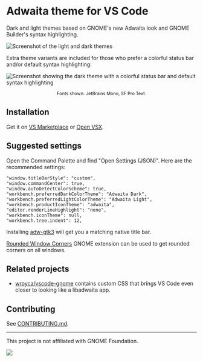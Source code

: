 # Adwaita theme for VS Code

Dark and light themes based on GNOME's new Adwaita look and GNOME Builder's syntax highlighting.

![Screenshot of the light and dark themes](https://github.com/piousdeer/vscode-adwaita/raw/HEAD/assets/screenshot.png)

Extra theme variants are included for those who prefer a colorful status bar and/or default syntax highlighting:

![Screenshot showing the dark theme with a colorful status bar and default syntax highlighting](https://github.com/piousdeer/vscode-adwaita/raw/HEAD/assets/screenshot_extra.png)<br>
<small><center>Fonts shown: JetBrains Mono, SF Pro Text.</center></small>

## Installation

Get it on [VS Marketplace](https://marketplace.visualstudio.com/items?itemName=piousdeer.adwaita-theme) or [Open VSX](https://open-vsx.org/extension/piousdeer/adwaita-theme).

## Suggested settings

Open the Command Palette and find "Open Settings (JSON)". Here are the recommended settings:

```jsonc
"window.titleBarStyle": "custom",
"window.commandCenter": true,
"window.autoDetectColorScheme": true,
"workbench.preferredDarkColorTheme": "Adwaita Dark",
"workbench.preferredLightColorTheme": "Adwaita Light",
"workbench.productIconTheme": "adwaita",
"editor.renderLineHighlight": "none",
"workbench.iconTheme": null,
"workbench.tree.indent": 12,
```

Installing [adw-gtk3](https://github.com/lassekongo83/adw-gtk3) will get you a matching native title bar.

[Rounded Window Corners](https://extensions.gnome.org/extension/5237/rounded-window-corners/) GNOME extension can be used to get rounded corners on all windows.

## Related projects

- [wroyca/vscode-gnome](https://github.com/wroyca/vscode-gnome) contains custom CSS that brings VS Code even closer to looking like a libadwaita app.

## Contributing

See [CONTRIBUTING.md](https://github.com/piousdeer/vscode-adwaita/blob/HEAD/CONTRIBUTING.md).

<hr>

This project is not affiliated with GNOME Foundation.

[<img src="https://img.shields.io/badge/donate-crypto-yellow">](https://pious.dev/donate)
